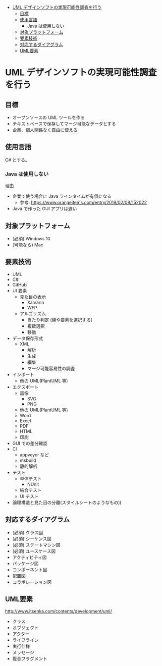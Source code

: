 <!-- TOC -->

- [UML デザインソフトの実現可能性調査を行う](#uml-デザインソフトの実現可能性調査を行う)
    - [目標](#目標)
    - [使用言語](#使用言語)
        - [Java は使用しない](#java-は使用しない)
    - [対象プラットフォーム](#対象プラットフォーム)
    - [要素技術](#要素技術)
    - [対応するダイアグラム](#対応するダイアグラム)
    - [UML要素](#uml要素)

<!-- /TOC -->

# UML デザインソフトの実現可能性調査を行う

## 目標

- オープンソースの UML ツールを作る
- テキストベースで保存してマージ可能なデータとする
- 企業、個人関係なく自由に使える

## 使用言語

C# とする。

### Java は使用しない

理由

- 企業で使う場合に Java ラインタイムが有償になる
    - 参考: https://www.orangeitems.com/entry/2018/02/08/152022
- Java で作った GUI アプリは遅い

## 対象プラットフォーム

- (必須) Windows 10
- (可能なら) Mac

## 要素技術

- UML
- C#
- GitHub
- UI 要素
   - 見た目の表示
      - Xamarin
      - WFP
   - アルゴリズム
      - 当たり判定 (線や要素を選択する)
      - 複数選択
      - 移動
- データ保存形式
   - XML
      - 解析
      - 生成
      - 編集
      - マージ可能容易性の調査
- インポート
   - 他の UML(PlantUML 等)
- エクスポート
   - 画像
      - SVG
      - PNG
   - 他の UML(PlantUML 等)
   - Word
   - Excel
   - PDF
   - HTML
   - 印刷
- GUI での差分確認
- CI
   - appveyor など
   - msbuild
   - 静的解析
- テスト
   - 単体テスト
       - NUnit
   - 結合テスト
   - UI テスト
- 論理構造と見た目の分離(スタイルシートのようなもの))

## 対応するダイアグラム

- (必須) クラス図
- (必須) シーケンス図
- (必須) ステートマシン図
- (必須) ユースケース図
- アクティビティ図
- パッケージ図
- コンポーネント図
- 配置図
- コラボレーション図

## UML要素

http://www.itsenka.com/contents/development/uml/

- クラス
- オブジェクト
- アクター
- ライフライン
- 実行仕様
- メッセージ
- 複合フラグメント


